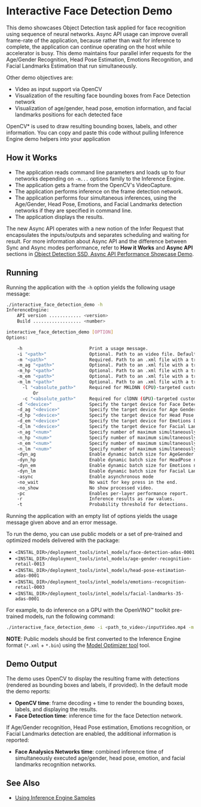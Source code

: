 # Interactive Face Detection Demo

This demo showcases Object Detection task applied for face recognition using sequence of neural networks.
Async API usage can improve overall frame-rate of the application, because rather than wait for inference to complete,
the application can continue operating on the host while accelerator is busy.
This demo maintains four parallel infer requests for the Age/Gender Recognition, Head Pose Estimation, Emotions Recognition, and Facial Landmarks Estimation that run simultaneously.

Other demo objectives are:

*	Video as input support via OpenCV
*	Visualization of the resulting face bounding boxes from Face Detection network
*	Visualization of age/gender, head pose, emotion information, and facial landmarks positions for each detected face

OpenCV\* is used to draw resulting bounding boxes, labels, and other information. You can copy and paste this code without pulling Inference Engine demo helpers into your application

## How it Works

*	The application reads command line parameters and loads up to four networks depending on `-m...` options family to the Inference
Engine.
*	The application gets a frame from the OpenCV's VideoCapture.
*	The application performs inference on the frame detection network.
*	The application performs four simultaneous inferences, using the Age/Gender, Head Pose, Emotions, and Facial Landmarks detection networks if they are specified in command line.
*	The application displays the results.

The new Async API operates with a new notion of the Infer Request that encapsulates the inputs/outputs and separates scheduling and waiting for result. For more information about Async API and the difference between Sync and Async modes performance, refer to **How it Works** and **Async API** sections in [Object Detection SSD, Async API Performance Showcase Demo](../object_detection_demo_ssd_async/README.md).


## Running

Running the application with the `-h` option yields the following usage message:

```sh
./interactive_face_detection_demo -h
InferenceEngine: 
    API version ............ <version>
    Build .................. <number>

interactive_face_detection_demo [OPTION]
Options:

    -h                         Print a usage message.
    -i "<path>"                Optional. Path to an video file. Default value is "cam" to work with camera.
    -m "<path>"                Required. Path to an .xml file with a trained face detection model.
    -m_ag "<path>"             Optional. Path to an .xml file with a trained age gender model.
    -m_hp "<path>"             Optional. Path to an .xml file with a trained head pose model.
    -m_em "<path>"             Optional. Path to an .xml file with a trained emotions model.
    -m_lm "<path>"             Optional. Path to an .xml file with a trained facial landmarks model.
      -l "<absolute_path>"     Required for MKLDNN (CPU)-targeted custom layers. Absolute path to a shared library with the kernels impl.
          Or
      -c "<absolute_path>"     Required for clDNN (GPU)-targeted custom kernels. Absolute path to the xml file with the kernels desc.
    -d "<device>"              Specify the target device for Face Detection (CPU, GPU, FPGA, or MYRIAD). The demo will look for a suitable plugin for a specified device.
    -d_ag "<device>"           Specify the target device for Age Gender Detection (CPU, GPU, FPGA, or MYRIAD). The demo will look for a suitable plugin for a specified device.
    -d_hp "<device>"           Specify the target device for Head Pose Detection (CPU, GPU, FPGA, or MYRIAD). The demo will look for a suitable plugin for a specified device.
    -d_em "<device>"           Specify the target device for Emotions Detection (CPU, GPU, FPGA, or MYRIAD). The demo will look for a suitable plugin for a specified device.
    -d_lm "<device>"           Specify the target device for Facial Landmarks Detection (CPU, GPU, FPGA, or MYRIAD). The demo will look for a suitable plugin for device specified.
    -n_ag "<num>"              Specify number of maximum simultaneously processed faces for Age Gender Detection (default is 16).
    -n_hp "<num>"              Specify number of maximum simultaneously processed faces for Head Pose Detection (default is 16).
    -n_em "<num>"              Specify number of maximum simultaneously processed faces for Emotions Detection (default is 16).
    -n_lm "<num>"              Specify number of maximum simultaneously processed faces for Facial Landmarks Detection (default is 16).
    -dyn_ag                    Enable dynamic batch size for AgeGender net.
    -dyn_hp                    Enable dynamic batch size for HeadPose net.
    -dyn_em                    Enable dynamic batch size for Emotions net.
    -dyn_lm                    Enable dynamic batch size for Facial Landmarks net.
    -async                     Enable asynchronous mode
    -no_wait                   No wait for key press in the end.
    -no_show                   No show processed video.
    -pc                        Enables per-layer performance report.
    -r                         Inference results as raw values.
    -t                         Probability threshold for detections.
```

Running the application with an empty list of options yields the usage message given above and an error message.

To run the demo, you can use public models or a set of pre-trained and optimized models delivered with the package:

* `<INSTAL_DIR>/deployment_tools/intel_models/face-detection-adas-0001`
* `<INSTAL_DIR>/deployment_tools/intel_models/age-gender-recognition-retail-0013`
* `<INSTAL_DIR>/deployment_tools/intel_models/head-pose-estimation-adas-0001`
* `<INSTAL_DIR>/deployment_tools/intel_models/emotions-recognition-retail-0003`
* `<INSTAL_DIR>/deployment_tools/intel_models/facial-landmarks-35-adas-0001`

For example, to do inference on a GPU with the OpenVINO&trade; toolkit pre-trained models, run the following command:

```sh
./interactive_face_detection_demo -i <path_to_video>/inputVideo.mp4 -m face-detection-adas-0001.xml -m_ag age-gender-recognition-retail-0013.xml -m_hp head-pose-estimation-adas-0001.xml -m_em emotions-recognition-retail-0003.xml -m_lm facial-landmarks-35-adas-0001.xml -d GPU
```
**NOTE**: Public models should be first converted to the Inference Engine format (`*.xml` + `*.bin`) using the [Model Optimizer tool](https://software.intel.com/en-us/articles/OpenVINO-ModelOptimizer) tool.

## Demo Output

The demo uses OpenCV to display the resulting frame with detections (rendered as bounding boxes and labels, if provided).
In the default mode the demo reports:

* **OpenCV time**: frame decoding + time to render the bounding boxes, labels, and displaying the results.
* **Face Detection time**: inference time for the face Detection network. 

If Age/Gender recognition, Head Pose estimation, Emotions recognition, or Facial Landmarks detection are enabled, the additional information is reported:

* **Face Analysics Networks time**: combined inference time of simultaneously executed
age/gender, head pose, emotion, and facial landmarks recognition networks.

## See Also
* [Using Inference Engine Samples](../Readme.md)
